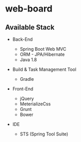 # web-board

Available Stack
-------------
* Back-End
  + Spring Boot Web MVC
  + ORM - JPA/Hibernate
  + Java 1.8

* Build & Task Management Tool
  + Gradle

* Front-End
  + jQuery
  + MeterializeCss
  + Grunt
  + Bower
  
* IDE
  + STS (Spring Tool Suite)
